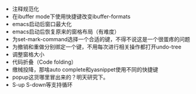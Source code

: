 * 注释规范化
* 在ibuffer mode下使用快捷键改变ibuffer-formats
* emacs启动后窗口最大化
* emacs启动后恢复原来的窗格布局（有难度）
* 为set-mark-command选择一个合适的键，不得不说这是一个很蛋疼的问题
* 为撤销和重做分别绑定一个键，不用每次进行相关操作都打开undo-tree
* 调整窗格大小
* 代码折叠（Code folding）
* 缴械投降，那啥auto complete和yasnippet使用不同的快捷键
* popup这货哪里冒出来的？明天研究下。
* S-up S-down等支持循环